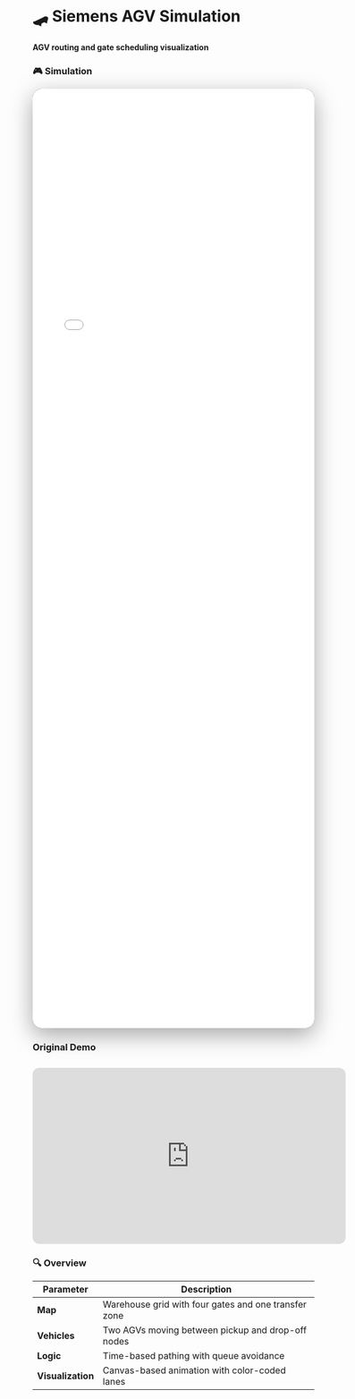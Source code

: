 # 🛹 Siemens AGV Simulation  
**AGV routing and gate scheduling visualization**

### 🎮 Simulation

<div style="width:100%;max-width:1400px;margin:0 auto 24px;border-radius:16px;overflow:hidden;box-shadow:0 12px 40px rgba(0,0,0,.35);height:clamp(880px,108vh,1680px);background:#0b0f14;"><iframe src="/alvin-site/lab/agv.html" title="AGV Simulation" style="width:100%;height:100%;border:0;display:block;overflow:hidden;" scrolling="no" allowfullscreen></iframe></div>

### Original Demo
<iframe width="560" height="315" style="border-radius:12px; margin-top:10px; aspect-ratio:16/9;" src="https://www.youtube.com/embed/7qntLauB2-M" frameborder="0" allowfullscreen> </iframe>

### 🔍 Overview
| Parameter | Description |
|------------|-------------|
| **Map** | Warehouse grid with four gates and one transfer zone |
| **Vehicles** | Two AGVs moving between pickup and drop-off nodes |
| **Logic** | Time-based pathing with queue avoidance |
| **Visualization** | Canvas-based animation with color-coded lanes |
